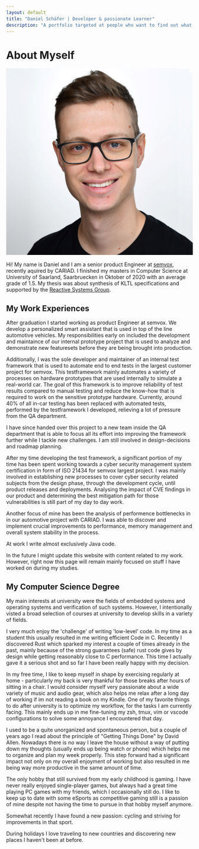 ```yaml
---
layout: default
title: "Daniel Schäfer | Developer & passionate Learner"
description: "A portfolio targeted at people who want to find out what I've been up to in recent years. Includes a detailed description of projects and my university career and a very brief outlook of what I've been up to since my graduation."
---
```


# About Myself

<img class="profile-picture" src="me.jpg">

Hi! My name is Daniel and I am a senior product Engineer at [semvox](https://www.semvox.de/), recently aquired by CARIAD. I finished my masters in Computer Science at University of Saarland, Saarbruecken in Oktober of 2020 with an average grade of 1.5. My thesis was about synthesis of KLTL specifications and supported by the [Reactive Systems Group](https://www.react.uni-saarland.de).


## My Work Experiences

After graduation I started working as product Engineer at semvox. We develop a personalized smart assistant that is used in top of the line automotive vehicles. My responsibilities early on included the development and maintaince of our internal prototype project that is used to analyze and demonstrate new featuresets before they are being brought into production. 

Additionally, I was the sole developer and maintainer of an internal test framework that is used to automate end to end tests in the largest customer project for semvox. This testframework mainly automates a variety of processes on hardware prototypes that are used internally to simulate a real-world car. The goal of this framework is to improve reliability of test results compared to manual testing and reduce the know-how that is required to work on the sensitive prototype hardware. Currently, around 40% of all in-car testing has been replaced with automated tests, performed by the testframework I developed, relieving a lot of pressure from the QA department.

I have since handed over this project to a new team inside the QA department that is able to focus all its effort into improving the framework further while I tackle new challenges. I am still involved in design-decisions and roadmap planning.

After my time developing the test framework, a significant portion of my time has been spent working towards a cyber security management system certification in form of ISO 21434 for semvox largest project. I was mainly involved in establishing new processes to cover cyber security related subjects from the design phase, through the development cycle, until product releases and deployments.
Analysing the impact of CVE findings in our product and determining the best mitigation path for those vulnerabilities is still part of my day to day work.

Another focus of mine has been the analysis of performence bottlenecks in in our automotive project with CARIAD. I was able to discover and implement crucial improvements to performance, memory management and overall system stability in the process.

At work I write almost exclusively Java code.

In the future I might update this website with content related to my work. However, right now this page will remain mainly focused on stuff I have worked on during my studies.

## My Computer Science Degree

My main interests at university were the fields of embedded systems and operating systems and verification of such systems. However, I intentionally visted a broad selection of courses at university to develop skills in a variety of fields.

I very much enjoy the 'challenge' of writing 'low-level' code. In my time as a student this usually resulted in me writing efficient Code in C. Recently I discovered Rust which sparked my interest a couple of times already in the past, mainly because of the strong guarantees (safe) rust code gives by design while getting reasonably close to C performance. This time I actually gave it a serious shot and so far I have been really happy with my decision.

In my free time, I like to keep myself in shape by exercising regularly at home - particularly my back is very thankful for those breaks after hours of sitting in a chair. I would consider myself very passionate about a wide variety of music and audio gear, which also helps me relax after a long day of working if im not reading a book on my Kindle. One of my favorite things to do after university is to optimize my workflow, for the tasks I am currently facing. This mainly ends up in me fine-tuning my zsh, tmux, vim or vscode configurations to solve some annoyance I encountered that day.

I used to be a quite unorganized and spontaneous person, but a couple of years ago I read about the principle of "Getting Things Done" by David Allen. Nowadays there is no way I leave the house without a way of putting down my thoughts (usually ends up being watch or phone) which helps me to organize and plan my week properly. This step forward had a significant impact not only on my overall enjoyment of working but also resulted in me being way more productive in the same amount of time.

The only hobby that still survived from my early childhood is gaming. I have never really enjoyed single-player games, but always had a great time playing PC games with my friends, which I occasionally still do. I like to keep up to date with some eSports as competitive gaming still is a passion of mine despite not having the time to pursue in that hobby myself anymore.

Somewhat recently I have found a new passion: cycling and striving for improvements in that sport.

During holidays I love traveling to new countries and discovering new places I haven't been at before.
